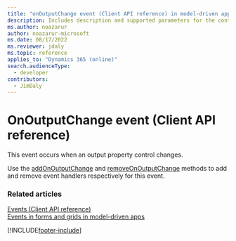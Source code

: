 ```yaml
---
title: "onOutputChange event (Client API reference) in model-driven apps"
description: Includes description and supported parameters for the control.OnOutputChange event.
ms.author: noazarur
author: noazarur-microsoft
ms.date: 08/17/2022
ms.reviewer: jdaly
ms.topic: reference
applies_to: "Dynamics 365 (online)"
search.audienceType: 
  - developer
contributors:
  - JimDaly
---
```

# OnOutputChange event (Client API reference)

This event occurs when an output property control changes.

Use the [addOnOutputChange](../controls/addonoutputchange.md) and [removeOnOutputChange](../controls/removeonoutputchange.md) methods to add and remove event handlers respectively for this event.

### Related articles

[Events (Client API reference)](../events.md)   
[Events in forms and grids in model-driven apps](../../events-forms-grids.md)

[!INCLUDE[footer-include](../../../../../includes/footer-banner.md)]
